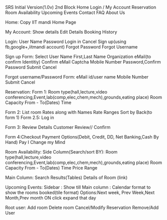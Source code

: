 SRS Initial Version(1.0v)
2nd Block
Home
Login / My Account
Reservation
Room Availability
Upcoming Events
Contact
FAQ
About Us

Home:
Copy IIT mandi Home Page

My Account:
Show details
Edit Details
Booking History

Login:
User Name
Password
Login in
Cancel
Sign up(using fb,google+,iitmandi account)
Forgot Password
Forgot Username

Sign up Form:
Select User Name
First,Last Name
Organization
eMail(to confirm Identitiy)
Confirm eMail
Captcha
Mobile Number
Password,Confirm Password
Submit
Cancel

Forgot  username/Password Form:
eMail id/user name
Mobile Number
Submit
Cancel

Reservation:
Form 1:
Room type(hall,lecture,video conferencing,Event,lab(comp,elec,chem,mech),grounds,eating place)
Room Capacity
From - To(Dates)
Time

Form 2:
List room Rates along with Names
Rate Ranges
Sort by
Back(to form 1)
Form 2.5:
Log in

Form 3: Review
Details
Customer Review//
Confirm

Form 4:Checkout
Payment Options(Debit, Credit, DD, Net Banking,Cash By Hand)
Pay
I Change my Mind

Room Availability:
Side Column(Search/sort BY):
Room type(hall,lecture,video conferencing,Event,lab(comp,elec,chem,mech),grounds,eating place)
Room Capacity
From - To(Dates)
Time
Price Range


Main Column:
Search Results(Tables)
Details of Room (link)


Upcoming Events:
Sidebar : Show till
Main column : Calendar format to show the rooms booked(tile format)
Options:Next week, Prev Week,Next Month,Prev month
ON click expand that day

Root user:
Add room 
Delete room
Cancel/Modify Reservation
Remove/Add User